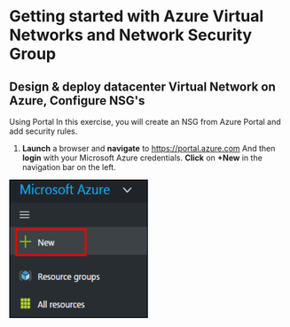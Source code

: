 # Getting started with Azure Virtual Networks and Network Security Group
## Design & deploy datacenter Virtual Network on Azure, Configure NSG's
Using Portal
In this exercise, you will create an NSG from Azure Portal and add security rules.
1. **Launch** a browser and **navigate** to <a href="https://portal.azure.com" Target="Blank">https://portal.azure.com</a> And then **login** with your Microsoft Azure credentials.
**Click** on **+New** in the navigation bar on the left.
<img src="/Images/1.png" width="250" height="250"/> 


